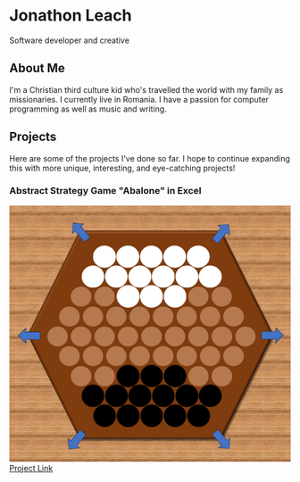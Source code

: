 # Jonathon Leach
Software developer and creative

## About Me
I'm a Christian third culture kid who's travelled the world with my family as missionaries. I currently live in Romania. I have a passion for computer programming as well as music and writing.

## Projects
Here are some of the projects I've done so far. I hope to continue expanding this with more unique, interesting, and eye-catching projects!
### Abstract Strategy Game "Abalone" in Excel
![Screenshot of Abalone in Excel](AbaloneStartingBoard.png)
[Project Link](https://github.com/SparklySpartan/AbaloneInExcel)
